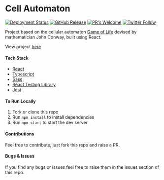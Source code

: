# Cell Automaton

[![Deployment Status](https://github.com/chazmcgrill/cell-automaton/workflows/Deploy/badge.svg)](https://github.com/chazmcgrill/cell-automaton/actions?query=workflow%3ADeploy)
[![GitHub Release](https://img.shields.io/github/v/release/chazmcgrill/cell-automaton)](https://github.com/chazmcgrill/cell-automaton/releases)
[![PR's Welcome](https://img.shields.io/badge/PRs-welcome-brightgreen.svg?style=flat)](http://makeapullrequest.com)
[![Twitter Follow](https://img.shields.io/twitter/follow/charlietcoder.svg?style=social)](https://twitter.com/charlietcoder)

Project based on the cellular automaton [Game of Life](https://en.wikipedia.org/wiki/Conway%27s_Game_of_Life) devised by mathematician John Conway,
built using React.

View project [here](https://cell-automaton.charlietaylorcoder.com/)

#### Tech Stack

-   [React](https://reactjs.org/)
-   [Typescript](https://www.typescriptlang.org/)
-   [Sass](https://sass-lang.com/)
-   [React Testing Library](https://testing-library.com/docs/react-testing-library)
-   [Jest](https://jestjs.io/)

#### To Run Locally

1. Fork or clone this repo
2. Run `npm install` to install dependencies
3. Run `npm start` to start the dev server

#### Contributions

Feel free to contribute, just fork this repo and raise a PR.

#### Bugs & Issues

If you find any bugs or issues feel free to raise them in the issues section of this repo.
